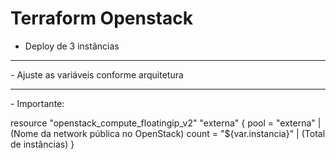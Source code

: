 # Terraform Openstack

- Deploy de 3 instâncias
<hr>
- Ajuste as variáveis conforme arquitetura
<hr>
- Importante:

resource "openstack_compute_floatingip_v2" "externa" {
  pool = "externa" 		| (Nome da network pública no OpenStack)
  count = "${var.instancia}" 	| (Total de instâncias)
}

